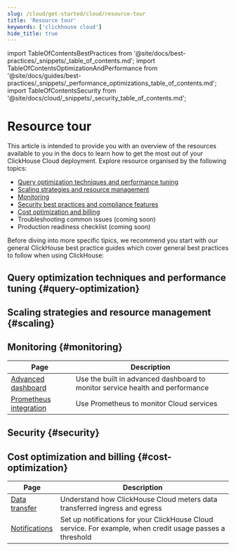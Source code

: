 ```yaml
---
slug: /cloud/get-started/cloud/resource-tour
title: 'Resource tour'
keywords: ['clickhouse cloud']
hide_title: true
---
```


import TableOfContentsBestPractices from '@site/docs/best-practices/_snippets/_table_of_contents.md';
import TableOfContentsOptimizationAndPerformance from '@site/docs/guides/best-practices/_snippets/_performance_optimizations_table_of_contents.md';
import TableOfContentsSecurity from '@site/docs/cloud/_snippets/_security_table_of_contents.md';

# Resource tour

This article is intended to provide you with an overview of the resources available
to you in the docs to learn how to get the most out of your ClickHouse Cloud deployment.
Explore resource organised by the following topics:

- [Query optimization techniques and performance tuning](#query-optimization)
- [Scaling strategies and resource management](#scaling)
- [Monitoring](#monitoring)
- [Security best practices and compliance features](#security)
- [Cost optimization and billing](#cost-optimization)
- Troubleshooting common issues (coming soon)
- Production readiness checklist (coming soon)

Before diving into more specific tipics, we recommend you start with our general
ClickHouse best practice guides which cover general best practices to follow when
using ClickHouse:

<TableOfContentsBestPractices />

## Query optimization techniques and performance tuning {#query-optimization}

<TableOfContentsOptimizationAndPerformance/>

## Scaling strategies and resource management {#scaling}


## Monitoring {#monitoring}

| Page                                                            | Description                                                                   |
|-----------------------------------------------------------------|-------------------------------------------------------------------------------|
| [Advanced dashboard](/cloud/manage/monitor/advanced-dashboard)  | Use the built in advanced dashboard to monitor service health and performance |
| [Prometheus integration](/integrations/prometheus)              | Use Prometheus to monitor Cloud services                                      |

## Security {#security}

<TableOfContentsSecurity/>

## Cost optimization and billing {#cost-optimization}

| Page                                                | Description                                                                                               |
|-----------------------------------------------------|-----------------------------------------------------------------------------------------------------------|
| [Data transfer](/cloud/manage/network-data-transfer)| Understand how ClickHouse Cloud meters data transferred ingress and egress                                |
| [Notifications](/cloud/notifications)               | Set up notifications for your ClickHouse Cloud service. For example, when credit usage passes a threshold |

